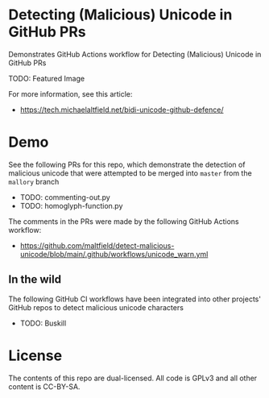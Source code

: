 # Detecting (Malicious) Unicode in GitHub PRs

Demonstrates GitHub Actions workflow for Detecting (Malicious) Unicode in GitHub PRs

TODO: Featured Image

For more information, see this article:

 *  https://tech.michaelaltfield.net/bidi-unicode-github-defence/

# Demo

See the following PRs for this repo, which demonstrate the detection of malicious unicode that were attempted to be merged into `master` from the `mallory` branch

 * TODO: commenting-out.py
 * TODO: homoglyph-function.py

The comments in the PRs were made by the following GitHub Actions workflow:

 * https://github.com/maltfield/detect-malicious-unicode/blob/main/.github/workflows/unicode_warn.yml

## In the wild

The following GitHub CI workflows have been integrated into other projects' GitHub repos to detect malicious unicode characters

 * TODO: Buskill

# License

The contents of this repo are dual-licensed. All code is GPLv3 and all other content is CC-BY-SA.



